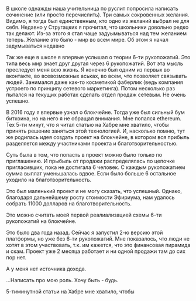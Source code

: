 
В школе однажды наша учительница по руслит попросила написать сочинение (или просто перечислить). Три самых сокровенных желания. Видимо, я тогда был единственным, кто одно из желаний выбрал не для себя. Недавно у Стругацких я прочитал, что школьники довольно редко так делают. Из-за этого я стал чаще задуымываться над тем желанием теперь. Желание это было - мир во всем мире. Об этом я начал задумываться недавно

Так же еще в школе я впервые услышал о теории 6-ти рукопожатий. Это типа весь мир знает друг другая через 6 рукопожатий. Вот эта мысль преследует меня всю жизнь. Я конечно был одним из первых во вконтакте, во всевозможных аськах, во всем, что позволяет связывать людей. Занимался даже как-то косметикой фаберлик (ведь компания устроего по принципу сетевого маркетинга). Потом несколько раз пытался на текущих работах сделать отдел продаж сетевым. Не очень успешно. 

В 2016 году я впервые узнал о блокчейне. Тогда уже был сильный бум биткоина, но на него я не обращал внимания. Мне попался ethereum. Тех 5-ти минут, что я читал статью на Хабре мне хватило, чтобы принять решение заняться этой технологией. И, насколько помню, тут же родилась идея создать проект на блокчейне, в котором вся прибыль разделяется между участниками проекта и благотворительностью. 

Суть была в том, что попасть в проект можно было только по приглашению. И прыбыль от продажи распределялась по цепочке пригласивших, пока не достигала 6 человек. С каждым рукопожатием сумма выплат уменьшалась вдвое. Если было больше 6 остальное уходило на благотворительность. 

Это был маленький проект и не могу сказать, что успешный. Однако, благодаря дальнейшему росту стоимости Эфириума, нам удалось собрать 11000 долларов на благотворительность. 

Это можно считать моей первой реалиализацией схемы 6-ти рукопожатий на блокчейне. 

Это было два года назад. Сейчас я запустил 2-ю версию этой платформы, но уже без 6-ти рукопожатий. Мне показалось, что люди не хотят в этом участвовать, т.к. им кажется, что это финансовая пирамида и скам. Проект уже 2 месяца работает и ни одной продажи там до сих пор нет. 

А у меня нет источника дохода. 


...Написать про мою роль. Хочу быть - будь. 




5-тиминутной статьи на Хабре мне хватило, чтобы 